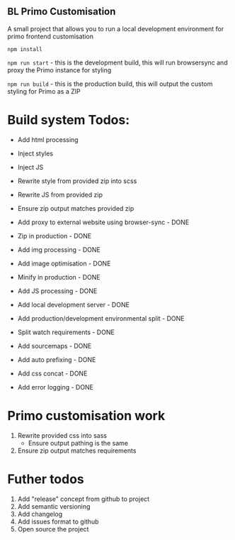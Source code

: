 <!-- @format -->

## BL Primo Customisation

A small project that allows you to run a local development environment for primo frontend customisation

`npm install`

`npm run start` - this is the development build, this will run browsersync and proxy the Primo instance for styling

`npm run build` - this is the production build, this will output the custom styling for Primo as a ZIP

# Build system Todos:

-   Add html processing
-   Inject styles
-   Inject JS
-   Rewrite style from provided zip into scss
-   Rewrite JS from provided zip
-   Ensure zip output matches provided zip 

-   Add proxy to external website using browser-sync - DONE 
-   Zip in production - DONE
-   Add img processing - DONE
-   Add image optimisation - DONE
-   Minify in production - DONE
-   Add JS processing - DONE
-   Add local development server - DONE
-   Add production/development environmental split - DONE
-   Split watch requirements - DONE
-   Add sourcemaps - DONE
-   Add auto prefixing - DONE
-   Add css concat - DONE
-   Add error logging - DONE

# Primo customisation work

1. Rewrite provided css into sass
    - Ensure output pathing is the same
2. Ensure zip output matches requirements

# Futher todos

1. Add "release" concept from github to project
2. Add semantic versioning
3. Add changelog
4. Add issues format to github
5. Open source the project
